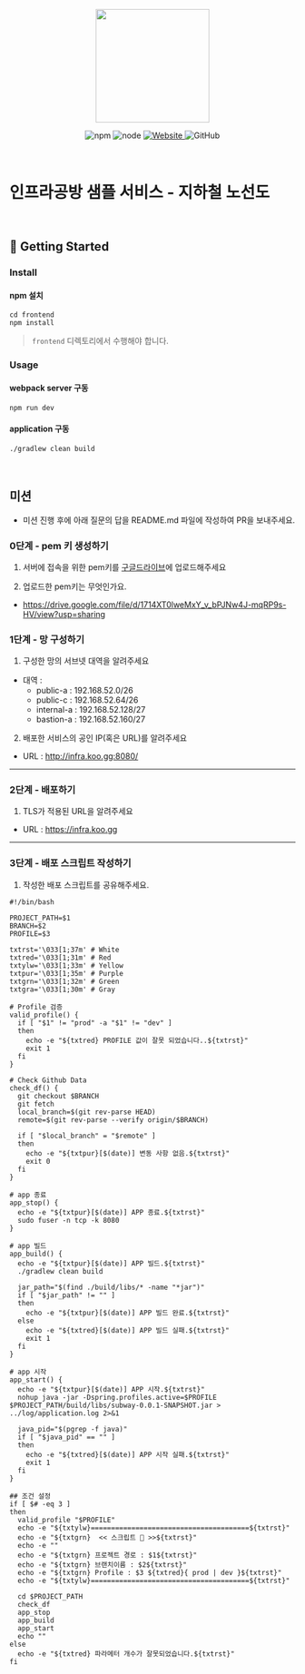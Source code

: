 <p align="center">
    <img width="200px;" src="https://raw.githubusercontent.com/woowacourse/atdd-subway-admin-frontend/master/images/main_logo.png"/>
</p>
<p align="center">
  <img alt="npm" src="https://img.shields.io/badge/npm-%3E%3D%205.5.0-blue">
  <img alt="node" src="https://img.shields.io/badge/node-%3E%3D%209.3.0-blue">
  <a href="https://edu.nextstep.camp/c/R89PYi5H" alt="nextstep atdd">
    <img alt="Website" src="https://img.shields.io/website?url=https%3A%2F%2Fedu.nextstep.camp%2Fc%2FR89PYi5H">
  </a>
  <img alt="GitHub" src="https://img.shields.io/github/license/next-step/atdd-subway-service">
</p>

<br>

# 인프라공방 샘플 서비스 - 지하철 노선도

<br>

## 🚀 Getting Started

### Install
#### npm 설치
```
cd frontend
npm install
```
> `frontend` 디렉토리에서 수행해야 합니다.

### Usage
#### webpack server 구동
```
npm run dev
```
#### application 구동
```
./gradlew clean build
```
<br>

## 미션

* 미션 진행 후에 아래 질문의 답을 README.md 파일에 작성하여 PR을 보내주세요.

### 0단계 - pem 키 생성하기

1. 서버에 접속을 위한 pem키를 [구글드라이브](https://drive.google.com/drive/folders/1dZiCUwNeH1LMglp8dyTqqsL1b2yBnzd1?usp=sharing)에 업로드해주세요

2. 업로드한 pem키는 무엇인가요.
- https://drive.google.com/file/d/1714XT0lweMxY_v_bPJNw4J-mqRP9s-HV/view?usp=sharing

### 1단계 - 망 구성하기
1. 구성한 망의 서브넷 대역을 알려주세요
- 대역 : 
  - public-a : 192.168.52.0/26
  - public-c : 192.168.52.64/26	
  - internal-a : 192.168.52.128/27
  - bastion-a : 192.168.52.160/27

2. 배포한 서비스의 공인 IP(혹은 URL)를 알려주세요

- URL : http://infra.koo.gg:8080/



---

### 2단계 - 배포하기
1. TLS가 적용된 URL을 알려주세요

- URL : https://infra.koo.gg

---

### 3단계 - 배포 스크립트 작성하기

1. 작성한 배포 스크립트를 공유해주세요.

```shell
#!/bin/bash

PROJECT_PATH=$1
BRANCH=$2
PROFILE=$3

txtrst='\033[1;37m' # White
txtred='\033[1;31m' # Red
txtylw='\033[1;33m' # Yellow
txtpur='\033[1;35m' # Purple
txtgrn='\033[1;32m' # Green
txtgra='\033[1;30m' # Gray

# Profile 검증
valid_profile() {
  if [ "$1" != "prod" -a "$1" != "dev" ]
  then
    echo -e "${txtred} PROFILE 값이 잘못 되었습니다..${txtrst}"
    exit 1
  fi
}

# Check Github Data
check_df() {
  git checkout $BRANCH
  git fetch
  local_branch=$(git rev-parse HEAD)
  remote=$(git rev-parse --verify origin/$BRANCH)

  if [ "$local_branch" = "$remote" ]
  then
    echo -e "${txtpur}[$(date)] 변동 사항 없음.${txtrst}"
    exit 0
  fi
}

# app 종료
app_stop() {
  echo -e "${txtpur}[$(date)] APP 종료.${txtrst}"
  sudo fuser -n tcp -k 8080
}

# app 빌드
app_build() {
  echo -e "${txtpur}[$(date)] APP 빌드.${txtrst}"
  ./gradlew clean build

  jar_path="$(find ./build/libs/* -name "*jar")"
  if [ "$jar_path" != "" ]
  then
    echo -e "${txtpur}[$(date)] APP 빌드 완료.${txtrst}"
  else
    echo -e "${txtred}[$(date)] APP 빌드 실패.${txtrst}"
    exit 1
  fi
}

# app 시작
app_start() {
  echo -e "${txtpur}[$(date)] APP 시작.${txtrst}"
  nohup java -jar -Dspring.profiles.active=$PROFILE $PROJECT_PATH/build/libs/subway-0.0.1-SNAPSHOT.jar > ../log/application.log 2>&1

  java_pid="$(pgrep -f java)"
  if [ "$java_pid" == "" ]
  then
    echo -e "${txtred}[$(date)] APP 시작 실패.${txtrst}"
    exit 1
  fi
}

## 조건 설정
if [ $# -eq 3 ]
then
  valid_profile "$PROFILE"
  echo -e "${txtylw}=======================================${txtrst}"
  echo -e "${txtgrn}  << 스크립트 🧐 >>${txtrst}"
  echo -e ""
  echo -e "${txtgrn} 프로젝트 경로 : $1${txtrst}"
  echo -e "${txtgrn} 브랜치이름 : $2${txtrst}"
  echo -e "${txtgrn} Profile : $3 ${txtred}{ prod | dev }${txtrst}"
  echo -e "${txtylw}=======================================${txtrst}"

  cd $PROJECT_PATH
  check_df
  app_stop
  app_build
  app_start
  echo ""
else
  echo -e "${txtred} 파라메터 개수가 잘못되었습니다.${txtrst}"
fi
```

